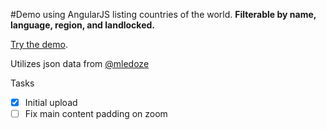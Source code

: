 #Demo using AngularJS listing countries of the world. 
**Filterable by name, language, region, and landlocked.**

[Try the demo](http://cdaley78.github.io/countries-angular-demo/).

Utilizes json data from [@mledoze](https://github.com/mledoze/countries) 

Tasks
- [x] Initial upload
- [ ] Fix main content padding on zoom
